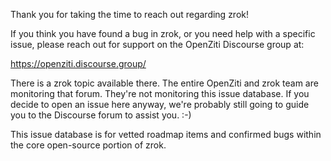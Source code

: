 Thank you for taking the time to reach out regarding zrok!

If you think you have found a bug in zrok, or you need help with a specific issue, please reach out for support on the OpenZiti Discourse group at:

https://openziti.discourse.group/

There is a zrok topic available there. The entire OpenZiti and zrok team are monitoring that forum. They're not monitoring this issue database. If you decide to open an issue here anyway, we're probably still going to guide you to the Discourse forum to assist you. :-)

This issue database is for vetted roadmap items and confirmed bugs within the core open-source portion of zrok.